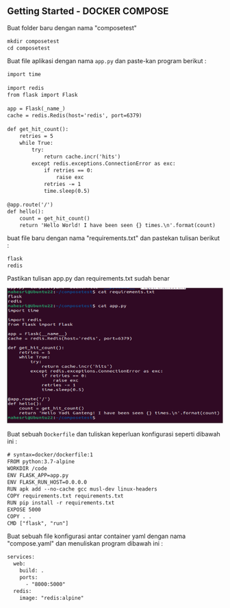 ## Getting Started - DOCKER COMPOSE 

Buat folder baru dengan nama "composetest"

```
mkdir composetest
cd composetest
```

Buat file aplikasi dengan nama `app.py` dan paste-kan program berikut : 
```
import time

import redis
from flask import Flask

app = Flask(_name_)
cache = redis.Redis(host='redis', port=6379)

def get_hit_count():
    retries = 5
    while True:
        try:
            return cache.incr('hits')
        except redis.exceptions.ConnectionError as exc:
            if retries == 0:
                raise exc
            retries -= 1
            time.sleep(0.5)

@app.route('/')
def hello():
    count = get_hit_count()
    return 'Hello World! I have been seen {} times.\n'.format(count)
```

buat file baru dengan nama "requirements.txt" dan pastekan tulisan berikut :

```
flask
redis
```

Pastikan tulisan app.py dan requirements.txt sudah benar 

![correct](02.Make-sure-file-has-been-write-correctly.PNG)

Buat sebuah `Dockerfile` dan tuliskan keperluan konfigurasi seperti dibawah ini : 

```
# syntax=docker/dockerfile:1
FROM python:3.7-alpine
WORKDIR /code
ENV FLASK_APP=app.py
ENV FLASK_RUN_HOST=0.0.0.0
RUN apk add --no-cache gcc musl-dev linux-headers
COPY requirements.txt requirements.txt
RUN pip install -r requirements.txt
EXPOSE 5000
COPY . .
CMD ["flask", "run"]
```

Buat sebuah file konfigurasi antar container yaml dengan nama "compose.yaml" dan menuliskan program dibawah ini : 
```
services:
  web:
    build: .
    ports:
      - "8000:5000"
  redis:
    image: "redis:alpine"
``` 
